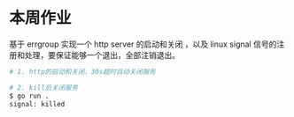 # 本周作业

基于 errgroup 实现一个 http server 的启动和关闭 ，以及 linux signal 信号的注册和处理，要保证能够一个退出，全部注销退出。

```bash
# 1. http的启动和关闭，30s超时自动关闭服务

# 2. kill后关闭服务
$ go run .
signal: killed
```